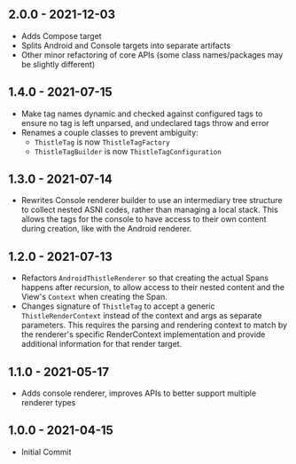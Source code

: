 ## 2.0.0 - 2021-12-03

- Adds Compose target
- Splits Android and Console targets into separate artifacts
- Other minor refactoring of core APIs (some class names/packages may be slightly different)

## 1.4.0 - 2021-07-15

- Make tag names dynamic and checked against configured tags to ensure no tag is left unparsed, and undeclared tags throw and error
- Renames a couple classes to prevent ambiguity:
    - `ThistleTag` is now `ThistleTagFactory`
    - `ThistleTagBuilder` is now `ThistleTagConfiguration`

## 1.3.0 - 2021-07-14

- Rewrites Console renderer builder to use an intermediary tree structure to collect nested ASNI codes, rather than 
    managing a local stack. This allows the tags for the console to have access to their own content during creation, 
    like with the Android renderer.

## 1.2.0 - 2021-07-13

- Refactors `AndroidThistleRenderer` so that creating the actual Spans happens after recursion, to allow access to 
    their nested content and the View's `Context` when creating the Span.
- Changes signature of `ThistleTag` to accept a generic `ThistleRenderContext` instead of the context and args as 
    separate parameters. This requires the parsing and rendering context to match by the renderer's specific 
    RenderContext implementation and provide additional information for that render target.

## 1.1.0 - 2021-05-17

- Adds console renderer, improves APIs to better support multiple renderer types

## 1.0.0 - 2021-04-15

- Initial Commit

